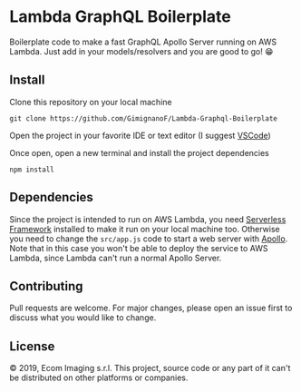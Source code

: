 # Lambda GraphQL Boilerplate

Boilerplate code to make a fast GraphQL Apollo Server
running on AWS Lambda. Just add in your models/resolvers
and you are good to go! 😁

## Install

Clone this repository on your local machine

```
git clone https://github.com/GimignanoF/Lambda-Graphql-Boilerplate
```

Open the project in your favorite IDE or text editor
(I suggest [VSCode](https://code.visualstudio.com/))

Once open, open a new terminal and install the project dependencies

```
npm install
```

## Dependencies

Since the project is intended to run on AWS Lambda, you need
[Serverless Framework](https://serverless.com/) installed
to make it run on your local machine too.
Otherwise you need to change the `src/app.js` code
to start a web server with [Apollo](https://www.apollographql.com/).
Note that in this case you won't be able to deploy the service
to AWS Lambda, since Lambda can't run a normal Apollo Server.

## Contributing

Pull requests are welcome. For major changes, please open an issue first to discuss what you would like to change.

## License

© 2019, Ecom Imaging s.r.l. This project, source code or any part of it can't be distributed on other platforms or companies.
